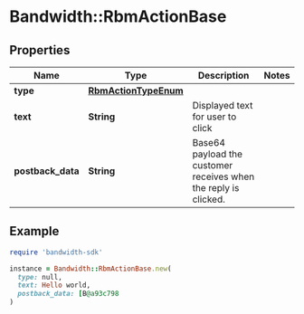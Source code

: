 # Bandwidth::RbmActionBase

## Properties

| Name | Type | Description | Notes |
| ---- | ---- | ----------- | ----- |
| **type** | [**RbmActionTypeEnum**](RbmActionTypeEnum.md) |  |  |
| **text** | **String** | Displayed text for user to click |  |
| **postback_data** | **String** | Base64 payload the customer receives when the reply is clicked. |  |

## Example

```ruby
require 'bandwidth-sdk'

instance = Bandwidth::RbmActionBase.new(
  type: null,
  text: Hello world,
  postback_data: [B@a93c798
)
```


